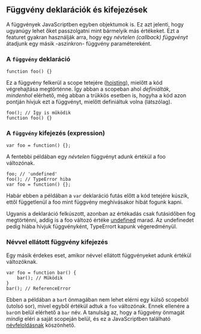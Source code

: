 ﻿## Függvény deklarációk és kifejezések

A függvények JavaScriptben egyben objektumok is. Ez azt jelenti, hogy
ugyanúgy lehet őket passzolgatni mint bármelyik más értékeket. Ezt a featuret
gyakran használják arra, hogy egy *névtelen (callback) függvényt* átadjunk 
egy másik -aszinkron- függvény paramétereként.

### A `függvény` deklaráció

    function foo() {}
	
Ez a függvény felkerül a scope tetejére ([hoisting](#function.scopes)), mielőtt a kód végrehajtása megtörténne. Így abban a scopeban ahol *definiálták*, *mindenhol* elérhető, 
még abban a trükkös esetben is, hogyha a kód azon pontján hívjuk ezt a függvényt, mielőtt
definiáltuk volna (látszólag).

    foo(); // Így is működik
    function foo() {}

### A `függvény` kifejezés (expression)

    var foo = function() {};

A fentebbi példában egy *névtelen* függvényt adunk értékül a foo változónak. 

    foo; // 'undefined'
    foo(); // TypeError hiba
    var foo = function() {};

Habár ebben a példában a `var` deklaráció futás előtt a kód tetejére kúszik,
ettől függetlenül a foo mint függvény meghívásakor hibát fogunk kapni.

Ugyanis a deklaráció felkúszott, azonban az értékadás csak futásidőben fog megtörténni,
addig is a foo változó értéke [undefined](#core.undefined) marad. Az undefinedet pedig hiába hívjuk függvényként, TypeErrort kapunk végeredményül.

### Névvel ellátott függvény kifejezés

Egy másik érdekes eset, amikor névvel ellátott függvényeket adunk értékül változóknak.

    var foo = function bar() {
        bar(); // Működik
    }
    bar(); // ReferenceError

Ebben a példában a `bar`t önmagában nem lehet elérni egy külső scopeból (utolsó sor), 
mivel egyből értékül adtuk a `foo` változónak. Ennek ellenére a `bar`on belül elérhető
a `bar` név. A tanulság az, hogy a függvény önmagát *mindig* eléri a saját scopeján belül, és ez a JavaScriptben található [névfeloldásnak](#function.scopes) köszönhető.



